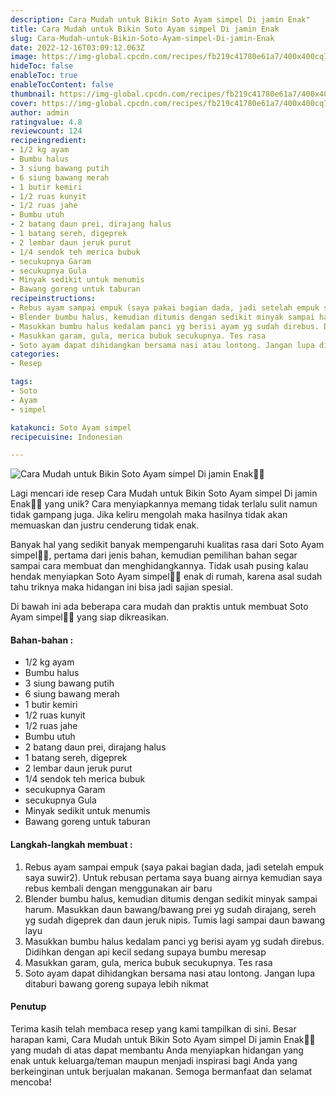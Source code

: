 ```yaml
---
description: Cara Mudah untuk Bikin Soto Ayam simpel Di jamin Enak"
title: Cara Mudah untuk Bikin Soto Ayam simpel Di jamin Enak
slug: Cara-Mudah-untuk-Bikin-Soto-Ayam-simpel-Di-jamin-Enak
date: 2022-12-16T03:09:12.063Z
image: https://img-global.cpcdn.com/recipes/fb219c41780e61a7/400x400cq70/photo.jpg
hideToc: false
enableToc: true
enableTocContent: false
thumbnail: https://img-global.cpcdn.com/recipes/fb219c41780e61a7/400x400cq70/photo.jpg
cover: https://img-global.cpcdn.com/recipes/fb219c41780e61a7/400x400cq70/photo.jpg
author: admin
ratingvalue: 4.8
reviewcount: 124
recipeingredient:
- 1/2 kg ayam
- Bumbu halus
- 3 siung bawang putih
- 6 siung bawang merah
- 1 butir kemiri
- 1/2 ruas kunyit
- 1/2 ruas jahe
- Bumbu utuh
- 2 batang daun prei, dirajang halus
- 1 batang sereh, digeprek
- 2 lembar daun jeruk purut
- 1/4 sendok teh merica bubuk
- secukupnya Garam
- secukupnya Gula
- Minyak sedikit untuk menumis
- Bawang goreng untuk taburan
recipeinstructions:
- Rebus ayam sampai empuk (saya pakai bagian dada, jadi setelah empuk saya suwir2). Untuk rebusan pertama saya buang airnya kemudian saya rebus kembali dengan menggunakan air baru
- Blender bumbu halus, kemudian ditumis dengan sedikit minyak sampai harum. Masukkan daun bawang/bawang prei yg sudah dirajang, sereh yg sudah digeprek dan daun jeruk nipis. Tumis lagi sampai daun bawang layu
- Masukkan bumbu halus kedalam panci yg berisi ayam yg sudah direbus. Didihkan dengan api kecil sedang supaya bumbu meresap
- Masukkan garam, gula, merica bubuk secukupnya. Tes rasa
- Soto ayam dapat dihidangkan bersama nasi atau lontong. Jangan lupa ditaburi bawang goreng supaya lebih nikmat
categories:
- Resep

tags:
- Soto
- Ayam
- simpel

katakunci: Soto Ayam simpel
recipecuisine: Indonesian

---
```


![Cara Mudah untuk Bikin Soto Ayam simpel Di jamin Enak👩‍🍳](https://img-global.cpcdn.com/recipes/fb219c41780e61a7/400x400cq70/photo.jpg)

Lagi mencari ide resep Cara Mudah untuk Bikin Soto Ayam simpel Di jamin Enak👩‍🍳 yang unik? Cara menyiapkannya memang tidak terlalu sulit namun tidak gampang juga. Jika keliru mengolah maka hasilnya tidak akan memuaskan dan justru cenderung tidak enak.

Banyak hal yang sedikit banyak mempengaruhi kualitas rasa dari Soto Ayam simpel👩‍🍳, pertama dari jenis bahan, kemudian pemilihan bahan segar sampai cara membuat dan menghidangkannya. Tidak usah pusing kalau hendak menyiapkan Soto Ayam simpel👩‍🍳 enak di rumah, karena asal sudah tahu triknya maka hidangan ini bisa jadi sajian spesial.

Di bawah ini ada beberapa cara mudah dan praktis untuk membuat Soto Ayam simpel👩‍🍳 yang siap dikreasikan.

<!--inarticleads1-->

#### Bahan-bahan :

- 1/2 kg ayam
- Bumbu halus
- 3 siung bawang putih
- 6 siung bawang merah
- 1 butir kemiri
- 1/2 ruas kunyit
- 1/2 ruas jahe
- Bumbu utuh
- 2 batang daun prei, dirajang halus
- 1 batang sereh, digeprek
- 2 lembar daun jeruk purut
- 1/4 sendok teh merica bubuk
- secukupnya Garam
- secukupnya Gula
- Minyak sedikit untuk menumis
- Bawang goreng untuk taburan

<!--inarticleads2-->

#### Langkah-langkah membuat :

1. Rebus ayam sampai empuk (saya pakai bagian dada, jadi setelah empuk saya suwir2). Untuk rebusan pertama saya buang airnya kemudian saya rebus kembali dengan menggunakan air baru
1. Blender bumbu halus, kemudian ditumis dengan sedikit minyak sampai harum. Masukkan daun bawang/bawang prei yg sudah dirajang, sereh yg sudah digeprek dan daun jeruk nipis. Tumis lagi sampai daun bawang layu
1. Masukkan bumbu halus kedalam panci yg berisi ayam yg sudah direbus. Didihkan dengan api kecil sedang supaya bumbu meresap
1. Masukkan garam, gula, merica bubuk secukupnya. Tes rasa
1. Soto ayam dapat dihidangkan bersama nasi atau lontong. Jangan lupa ditaburi bawang goreng supaya lebih nikmat

#### Penutup

Terima kasih telah membaca resep yang kami tampilkan di sini. Besar harapan kami, Cara Mudah untuk Bikin Soto Ayam simpel Di jamin Enak👩‍🍳 yang mudah di atas dapat membantu Anda menyiapkan hidangan yang enak untuk keluarga/teman maupun menjadi inspirasi bagi Anda yang berkeinginan untuk berjualan makanan. Semoga bermanfaat dan selamat mencoba!
